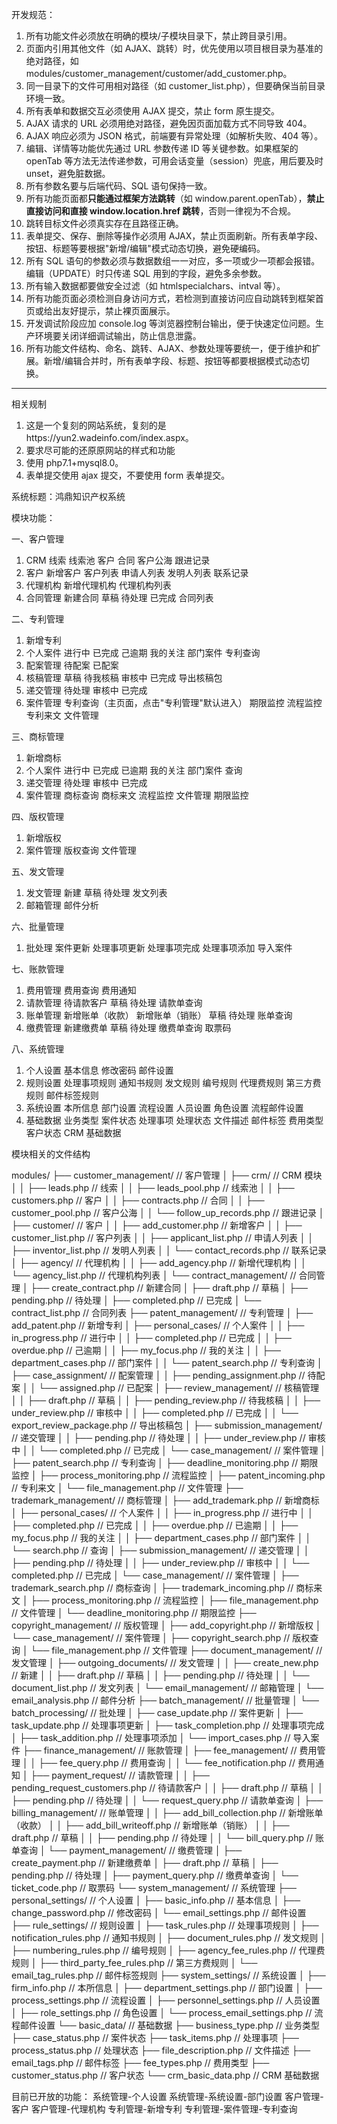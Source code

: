 开发规范：

1. 所有功能文件必须放在明确的模块/子模块目录下，禁止跨目录引用。
2. 页面内引用其他文件（如 AJAX、跳转）时，优先使用以项目根目录为基准的绝对路径，如 modules/customer_management/customer/add_customer.php。
3. 同一目录下的文件可用相对路径（如 customer_list.php），但要确保当前目录环境一致。
4. 所有表单和数据交互必须使用 AJAX 提交，禁止 form 原生提交。
5. AJAX 请求的 URL 必须用绝对路径，避免因页面加载方式不同导致 404。
6. AJAX 响应必须为 JSON 格式，前端要有异常处理（如解析失败、404 等）。
7. 编辑、详情等功能优先通过 URL 参数传递 ID 等关键参数。如果框架的 openTab 等方法无法传递参数，可用会话变量（session）兜底，用后要及时 unset，避免脏数据。
8. 所有参数名要与后端代码、SQL 语句保持一致。
9. 所有功能页面都**只能通过框架方法跳转**（如 window.parent.openTab），**禁止直接访问和直接 window.location.href 跳转**，否则一律视为不合规。
10. 跳转目标文件必须真实存在且路径正确。
11. 表单提交、保存、删除等操作必须用 AJAX，禁止页面刷新。所有表单字段、按钮、标题等要根据"新增/编辑"模式动态切换，避免硬编码。
12. 所有 SQL 语句的参数必须与数据数组一一对应，多一项或少一项都会报错。编辑（UPDATE）时只传递 SQL 用到的字段，避免多余参数。
13. 所有输入数据都要做安全过滤（如 htmlspecialchars、intval 等）。
14. 所有功能页面必须检测自身访问方式，若检测到直接访问应自动跳转到框架首页或给出友好提示，禁止裸页面展示。
15. 开发调试阶段应加 console.log 等浏览器控制台输出，便于快速定位问题。生产环境要关闭详细调试输出，防止信息泄露。
16. 所有功能文件结构、命名、跳转、AJAX、参数处理等要统一，便于维护和扩展。新增/编辑合并时，所有表单字段、标题、按钮等都要根据模式动态切换。

---

相关规制

1. 这是一个复刻的网站系统，复刻的是https://yun2.wadeinfo.com/index.aspx。
2. 要求尽可能的还原原网站的样式和功能
3. 使用 php7.1+mysql8.0。
4. 表单提交使用 ajax 提交，不要使用 form 表单提交。

系统标题：鸿鼎知识产权系统

模块功能：

<!-- 模块名称 -->

一、客户管理

<!-- 模块功能名称 -->

1. CRM
    <!-- 功能文件 -->
    线索
    线索池
    客户
    合同
    客户公海
    跟进记录
2. 客户
   新增客户
   客户列表
   申请人列表
   发明人列表
   联系记录
3. 代理机构
   新增代理机构
   代理机构列表
4. 合同管理
   新建合同
   草稿
   待处理
   已完成
   合同列表

二、专利管理

1. 新增专利
2. 个人案件
   进行中
   已完成
   己逾期
   我的关注
   部门案件
   专利查询
3. 配案管理
   待配案
   已配案
4. 核稿管理
   草稿
   待我核稿
   审核中
   已完成
   导出核稿包
5. 递交管理
   待处理
   审核中
   已完成
6. 案件管理
   专利查询（主页面，点击"专利管理"默认进入）
   期限监控
   流程监控
   专利来文
   文件管理

三、商标管理

1. 新增商标
2. 个人案件
   进行中
   已完成
   已逾期
   我的关注
   部门案件
   查询
3. 递交管理
   待处理
   审核中
   已完成
4. 案件管理
   商标查询
   商标来文
   流程监控
   文件管理
   期限监控

四、版权管理

1. 新增版权
2. 案件管理
   版权查询
   文件管理

五、发文管理

1. 发文管理
   新建
   草稿
   待处理
   发文列表
2. 邮箱管理
   邮件分析

六、批量管理

1. 批处理
   案件更新
   处理事项更新
   处理事项完成
   处理事项添加
   导入案件

七、账款管理

1. 费用管理
   费用查询
   费用通知
2. 请款管理
   待请款客户
   草稿
   待处理
   请款单查询
3. 账单管理
   新增账单（收款）
   新增账单（销账）
   草稿
   待处理
   账单查询
4. 缴费管理
   新建缴费单
   草稿
   待处理
   缴费单查询
   取票码

八、系统管理

1. 个人设置
   基本信息
   修改密码
   邮件设置
2. 规则设置
   处理事项规则
   通知书规则
   发文规则
   编号规则
   代理费规则
   第三方费规则
   邮件标签规则
3. 系统设置
   本所信息
   部门设置
   流程设置
   人员设置
   角色设置
   流程邮件设置
4. 基础数据
   业务类型
   案件状态
   处理事项
   处理状态
   文件描述
   邮件标签
   费用类型
   客户状态
   CRM 基础数据

模块相关的文件结构

modules/
├── customer_management/ // 客户管理
│ ├── crm/ // CRM 模块
│ │ ├── leads.php // 线索
│ │ ├── leads_pool.php // 线索池
│ │ ├── customers.php // 客户
│ │ ├── contracts.php // 合同
│ │ ├── customer_pool.php // 客户公海
│ │ └── follow_up_records.php // 跟进记录
│ ├── customer/ // 客户
│ │ ├── add_customer.php // 新增客户
│ │ ├── customer_list.php // 客户列表
│ │ ├── applicant_list.php // 申请人列表
│ │ ├── inventor_list.php // 发明人列表
│ │ └── contact_records.php // 联系记录
│ ├── agency/ // 代理机构
│ │ ├── add_agency.php // 新增代理机构
│ │ └── agency_list.php // 代理机构列表
│ └── contract_management/ // 合同管理
│ ├── create_contract.php // 新建合同
│ ├── draft.php // 草稿
│ ├── pending.php // 待处理
│ ├── completed.php // 已完成
│ └── contract_list.php // 合同列表
├── patent_management/ // 专利管理
│ ├── add_patent.php // 新增专利
│ ├── personal_cases/ // 个人案件
│ │ ├── in_progress.php // 进行中
│ │ ├── completed.php // 已完成
│ │ ├── overdue.php // 己逾期
│ │ ├── my_focus.php // 我的关注
│ │ ├── department_cases.php // 部门案件
│ │ └── patent_search.php // 专利查询
│ ├── case_assignment/ // 配案管理
│ │ ├── pending_assignment.php // 待配案
│ │ └── assigned.php // 已配案
│ ├── review_management/ // 核稿管理
│ │ ├── draft.php // 草稿
│ │ ├── pending_review.php // 待我核稿
│ │ ├── under_review.php // 审核中
│ │ ├── completed.php // 已完成
│ │ └── export_review_package.php // 导出核稿包
│ ├── submission_management/ // 递交管理
│ │ ├── pending.php // 待处理
│ │ ├── under_review.php // 审核中
│ │ └── completed.php // 已完成
│ └── case_management/ // 案件管理
│ ├── patent_search.php // 专利查询
│ ├── deadline_monitoring.php // 期限监控
│ ├── process_monitoring.php // 流程监控
│ ├── patent_incoming.php // 专利来文
│ └── file_management.php // 文件管理
├── trademark_management/ // 商标管理
│ ├── add_trademark.php // 新增商标
│ ├── personal_cases/ // 个人案件
│ │ ├── in_progress.php // 进行中
│ │ ├── completed.php // 已完成
│ │ ├── overdue.php // 已逾期
│ │ ├── my_focus.php // 我的关注
│ │ ├── department_cases.php // 部门案件
│ │ └── search.php // 查询
│ ├── submission_management/ // 递交管理
│ │ ├── pending.php // 待处理
│ │ ├── under_review.php // 审核中
│ │ └── completed.php // 已完成
│ └── case_management/ // 案件管理
│ ├── trademark_search.php // 商标查询
│ ├── trademark_incoming.php // 商标来文
│ ├── process_monitoring.php // 流程监控
│ ├── file_management.php // 文件管理
│ └── deadline_monitoring.php // 期限监控
├── copyright_management/ // 版权管理
│ ├── add_copyright.php // 新增版权
│ └── case_management/ // 案件管理
│ ├── copyright_search.php // 版权查询
│ └── file_management.php // 文件管理
├── document_management/ // 发文管理
│ ├── outgoing_documents/ // 发文管理
│ │ ├── create_new.php // 新建
│ │ ├── draft.php // 草稿
│ │ ├── pending.php // 待处理
│ │ └── document_list.php // 发文列表
│ └── email_management/ // 邮箱管理
│ └── email_analysis.php // 邮件分析
├── batch_management/ // 批量管理
│ └── batch_processing/ // 批处理
│ ├── case_update.php // 案件更新
│ ├── task_update.php // 处理事项更新
│ ├── task_completion.php // 处理事项完成
│ ├── task_addition.php // 处理事项添加
│ └── import_cases.php // 导入案件
├── finance_management/ // 账款管理
│ ├── fee_management/ // 费用管理
│ │ ├── fee_query.php // 费用查询
│ │ └── fee_notification.php // 费用通知
│ ├── payment_request/ // 请款管理
│ │ ├── pending_request_customers.php // 待请款客户
│ │ ├── draft.php // 草稿
│ │ ├── pending.php // 待处理
│ │ └── request_query.php // 请款单查询
│ ├── billing_management/ // 账单管理
│ │ ├── add_bill_collection.php // 新增账单（收款）
│ │ ├── add_bill_writeoff.php // 新增账单（销账）
│ │ ├── draft.php // 草稿
│ │ ├── pending.php // 待处理
│ │ └── bill_query.php // 账单查询
│ └── payment_management/ // 缴费管理
│ ├── create_payment.php // 新建缴费单
│ ├── draft.php // 草稿
│ ├── pending.php // 待处理
│ ├── payment_query.php // 缴费单查询
│ └── ticket_code.php // 取票码
└── system_management/ // 系统管理
├── personal_settings/ // 个人设置
│ ├── basic_info.php // 基本信息
│ ├── change_password.php // 修改密码
│ └── email_settings.php // 邮件设置
├── rule_settings/ // 规则设置
│ ├── task_rules.php // 处理事项规则
│ ├── notification_rules.php // 通知书规则
│ ├── document_rules.php // 发文规则
│ ├── numbering_rules.php // 编号规则
│ ├── agency_fee_rules.php // 代理费规则
│ ├── third_party_fee_rules.php // 第三方费规则
│ └── email_tag_rules.php // 邮件标签规则
├── system_settings/ // 系统设置
│ ├── firm_info.php // 本所信息
│ ├── department_settings.php // 部门设置
│ ├── process_settings.php // 流程设置
│ ├── personnel_settings.php // 人员设置
│ ├── role_settings.php // 角色设置
│ └── process_email_settings.php // 流程邮件设置
└── basic_data/ // 基础数据
├── business_type.php // 业务类型
├── case_status.php // 案件状态
├── task_items.php // 处理事项
├── process_status.php // 处理状态
├── file_description.php // 文件描述
├── email_tags.php // 邮件标签
├── fee_types.php // 费用类型
├── customer_status.php // 客户状态
└── crm_basic_data.php // CRM 基础数据


目前已开放的功能：
系统管理-个人设置
系统管理-系统设置-部门设置
客户管理-客户
客户管理-代理机构
专利管理-新增专利
专利管理-案件管理-专利查询